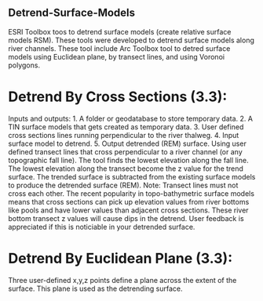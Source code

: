 ## Detrend-Surface-Models
ESRI Toolbox toos to detrend surface models (create relative surface models RSM).  These tools were developed to detrend surface models along river channels.
These tool include Arc Toolbox tool to detred surface models using Euclidean plane, by transect lines, and using Voronoi polygons.  

# Detrend By Cross Sections (3.3):
Inputs and outputs: 
       1. A folder or geodatabase to store temporary data.
       2. A TIN surface models that gets created as temporary data.
       3. User defined cross sections lines running perpendicular to the river thalweg.
       4. Input surface model to detrend.
       5. Output detrended (REM) surface.
Using user defined transect lines that cross perpendicular to a river channel (or any topographic fall line). The tool finds the lowest elevation along the fall line.  The lowest elevation along the transect become the z value for the trend surface.  The trended surface is subtracted from the existing surface models to produce the detrended surface (REM).  Note:  Transect lines must not cross each other.  The recent popularity in topo-bathymetric surface models means that cross sections can pick up elevation values from river bottoms like pools and have lower values than adjacent cross sections.  These river bottom transect z values will cause dips in the detrend.  User feedback is appreciated if this is noticiable in your detrended surface.

# Detrend By Euclidean Plane (3.3):
Three user-defined x,y,z points define a plane across the extent of the surface.  This plane is used as the detrending surface.


